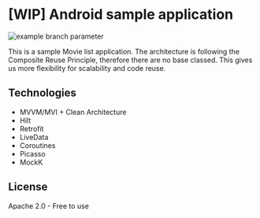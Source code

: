 # [WIP] Android sample application
![example branch parameter](https://github.com/gyorgygabor/clean_architecture/actions/workflows/Build.yml/badge.svg?branch=main)

This is a sample Movie list application. The architecture is following the Composite Reuse Principle, therefore there are no base classed. This gives us more flexibility for scalability and code reuse. 

## Technologies

- MVVM/MVI + Clean Architecture
- Hilt
- Retrofit
- LiveData
- Coroutines
- Picasso
- MockK

## License

Apache 2.0 -
Free to use
